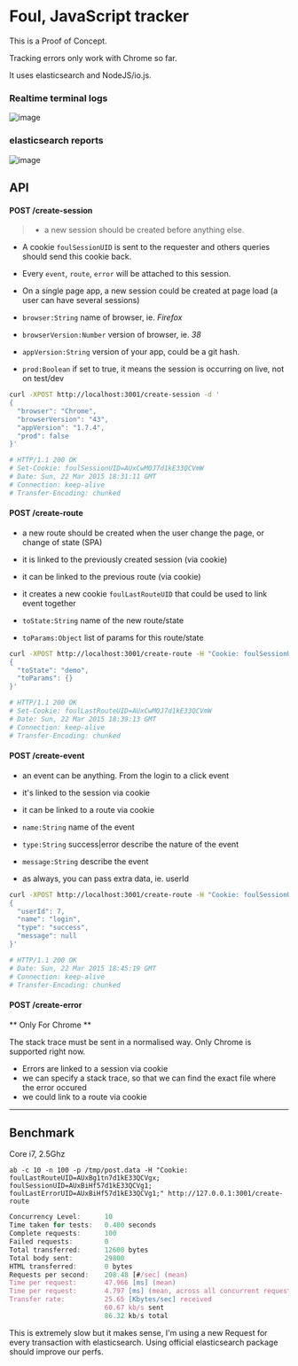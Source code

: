 # Foul, JavaScript tracker

This is a Proof of Concept.

Tracking errors only work with Chrome so far.

It uses elasticsearch and NodeJS/io.js.


### Realtime terminal logs

![image](http://s13.postimg.org/jbhsyjl47/Screen_Shot_2015_03_13_at_14_54_10.png)

### elasticsearch reports

![image](https://s3-eu-west-1.amazonaws.com/uploads-eu.hipchat.com/106644/786095/X36wM0KRMcUwW4A/Screen%20Shot%202015-03-18%20at%2021.46.46.png)

## API

#### POST /create-session
        
> - a new session should be created before anything else. 
- A cookie `foulSessionUID` is sent to the requester and others queries should send this cookie back. 
- Every `event`, `route`, `error` will be attached to this session.
- On a single page app, a new session could be created at page load (a user can have several sessions)
    
- `browser:String` name of browser, ie. _Firefox_
- `browserVersion:Number` version of browser, ie. _38_
- `appVersion:String` version of your app, could be a git hash.
- `prod:Boolean` if set to true, it means the session is occurring on live, not on test/dev

```bash
curl -XPOST http://localhost:3001/create-session -d '
{
  "browser": "Chrome",
  "browserVersion": "43",
  "appVersion": "1.7.4",
  "prod": false
}'

# HTTP/1.1 200 OK
# Set-Cookie: foulSessionUID=AUxCwMOJ7d1kE33QCVmW
# Date: Sun, 22 Mar 2015 18:31:11 GMT
# Connection: keep-alive
# Transfer-Encoding: chunked
```


#### POST /create-route

> 
  - a new route should be created when the user change the page, or change of state (SPA)
  - it is linked to the previously created session (via cookie)
  - it can be linked to the previous route (via cookie)
  - it creates a new cookie `foulLastRouteUID` that could be used to link event together

- `toState:String` name of the new route/state
- `toParams:Object` list of params for this route/state

```bash
curl -XPOST http://localhost:3001/create-route -H "Cookie: foulSessionUID=AUxCwMOJ7d1kE33QCVmW" -d '
{
  "toState": "demo",
  "toParams": {}
}'

# HTTP/1.1 200 OK
# Set-Cookie: foulLastRouteUID=AUxCwMOJ7d1kE33QCVmW
# Date: Sun, 22 Mar 2015 18:39:13 GMT
# Connection: keep-alive
# Transfer-Encoding: chunked
```

#### POST /create-event

>
  - an event can be anything. From the login to a click event
  - it's linked to the session via cookie
  - it can be linked to a route via cookie

- `name:String` name of the event
- `type:String` success|error describe the nature of the event
- `message:String` describe the event
- as always, you can pass extra data, ie. userId

```bash
curl -XPOST http://localhost:3001/create-route -H "Cookie: foulSessionUID=AUxCwMOJ7d1kE33QCVmW" -d '
{
  "userId": 7,
  "name": "login",
  "type": "success",
  "message": null
}'

# HTTP/1.1 200 OK
# Date: Sun, 22 Mar 2015 18:45:19 GMT
# Connection: keep-alive
# Transfer-Encoding: chunked
```

#### POST /create-error

** Only For Chrome **

The stack trace must be sent in a normalised way. Only Chrome is supported right now.

>
  - Errors are linked to a session via cookie
  - we can specify a stack trace, so that we can find the exact file where the error occured
  - we could link to a route via cookie
  



***

## Benchmark

Core i7, 2.5Ghz

`ab -c 10 -n 100 -p /tmp/post.data -H "Cookie: foulLastRouteUID=AUxBg1tn7d1kE33QCVgx; foulSessionUID=AUxBiHf57d1kE33QCVg1; foulLastErrorUID=AUxBiHf57d1kE33QCVg1;" http://127.0.0.1:3001/create-route`


```javascript
Concurrency Level:      10
Time taken for tests:   0.480 seconds
Complete requests:      100
Failed requests:        0
Total transferred:      12600 bytes
Total body sent:        29800
HTML transferred:       0 bytes
Requests per second:    208.48 [#/sec] (mean)
Time per request:       47.966 [ms] (mean)
Time per request:       4.797 [ms] (mean, across all concurrent requests)
Transfer rate:          25.65 [Kbytes/sec] received
                        60.67 kb/s sent
                        86.32 kb/s total
```

This is extremely slow but it makes sense, I'm using a new Request for every transaction with elasticsearch. Using official elasticsearch package should improve our perfs.